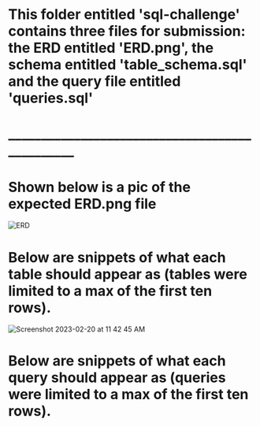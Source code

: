 # This folder entitled 'sql-challenge' contains three files for submission: the ERD entitled 'ERD.png', the schema entitled 'table_schema.sql' and the query file entitled 'queries.sql'



# _______________________________________________

# Shown below is a pic of the expected ERD.png file
![ERD](https://user-images.githubusercontent.com/115322974/220009614-c2b5d0c0-a06b-4617-8f82-5683d131a769.png)

# Below are snippets of what each table should appear as (tables were limited to a max of the first ten rows).

![Screenshot 2023-02-20 at 11 42 45 AM](https://user-images.githubusercontent.com/115322974/220187481-1cd65d00-fa21-4259-88a5-66261578c0a3.png)

# Below are snippets of what each query should appear as (queries were limited to a max of the first ten rows).



